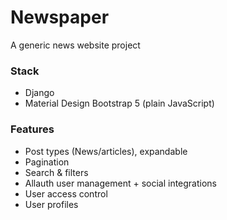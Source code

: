 # Newspaper

A generic news website project

### Stack
* Django
* Material Design Bootstrap 5 (plain JavaScript)

### Features
* Post types (News/articles), expandable
* Pagination
* Search & filters
* Allauth user management + social integrations
* User access control
* User profiles
